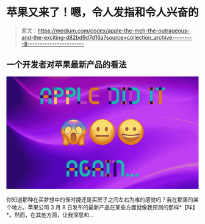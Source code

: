 # 苹果又来了！嗯，令人发指和令人兴奋的

> 原文：<https://medium.com/codex/apple-the-meh-the-outrageous-and-the-exciting-d82bd9d7d16a?source=collection_archive---------8----------------------->

## 一个开发者对苹果最新产品的看法

![](img/7a2fc7cb4286d285797e4c27dab42306.png)

你知道那种在买梦想中的保时捷还是买房子之间左右为难的感觉吗？我在那里的某个地方。苹果公司 3 月 8 日发布的最新产品在某些方面就像我预测的那样*【咩】*。然而，在其他方面，让我深思和…